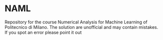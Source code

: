 # NAML
Repository for the course Numerical Analysis for Machine Learning of Politecnico di Milano.
The solution are unofficial and may contain mistakes. 
If you spot an error please point it out
